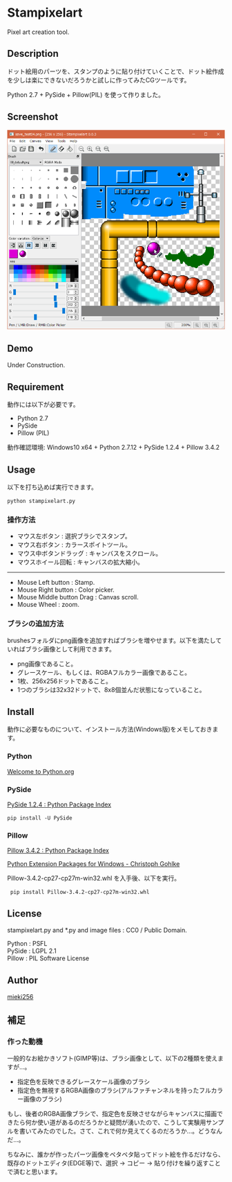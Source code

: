 Stampixelart
============

Pixel art creation tool.

Description
-----------

ドット絵用のパーツを、スタンプのように貼り付けていくことで、ドット絵作成を少しは楽にできないだろうかと試しに作ってみたCGツールです。

Python 2.7 + PySide + Pillow(PIL) を使って作りました。


Screenshot
----------

![Screenshot ver. 0.0.3](screenshot/screenshot_20161128_203118.png)


Demo
----

Under Construction.


Requirement
-----------

動作には以下が必要です。

* Python 2.7
* PySide
* Pillow (PIL)

動作確認環境: Windows10 x64 + Python 2.7.12 + PySide 1.2.4 + Pillow 3.4.2


Usage
-----

以下を打ち込めば実行できます。

    python stampixelart.py


### 操作方法

* マウス左ボタン : 選択ブラシでスタンプ。
* マウス右ボタン : カラースポイトツール。
* マウス中ボタンドラッグ : キャンバスをスクロール。
* マウスホイール回転 : キャンバスの拡大縮小。

- - - -

* Mouse Left button : Stamp.
* Mouse Right button : Color picker.
* Mouse Middle button Drag : Canvas scroll.
* Mouse Wheel : zoom.


### ブラシの追加方法

brushesフォルダにpng画像を追加すればブラシを増やせます。以下を満たしていればブラシ画像として利用できます。

- png画像であること。
- グレースケール、もしくは、RGBAフルカラー画像であること。
- 1枚、256x256ドットであること。
- 1つのブラシは32x32ドットで、8x8個並んだ状態になっていること。


Install
-------

動作に必要なものについて、インストール方法(Windows版)をメモしておきます。

### Python

[Welcome to Python.org](https://www.python.org/)

### PySide

[PySide 1.2.4 : Python Package Index](https://pypi.python.org/pypi/PySide/)

    pip install -U PySide

### Pillow

[Pillow 3.4.2 : Python Package Index](https://pypi.python.org/pypi/Pillow/3.4.2)

[Python Extension Packages for Windows - Christoph Gohlke](http://www.lfd.uci.edu/~gohlke/pythonlibs/#pillow)

Pillow-3.4.2-cp27-cp27m-win32.whl を入手後、以下を実行。

     pip install Pillow-3.4.2-cp27-cp27m-win32.whl


License
-------

stampixelart.py and *.py and image files : CC0 / Public Domain.

Python : PSFL  
PySide : LGPL 2.1  
Pillow : PIL Software License


Author
------

[mieki256](https://github.com/mieki256)


補足
----

### 作った動機

一般的なお絵かきソフト(GIMP等)は、ブラシ画像として、以下の2種類を使えますが…。

- 指定色を反映できるグレースケール画像のブラシ
- 指定色を無視するRGBA画像のブラシ(アルファチャンネルを持ったフルカラー画像のブラシ)

もし、後者のRGBA画像ブラシで、指定色を反映させながらキャンバスに描画できたら何か使い道があるのだろうかと疑問が湧いたので、こうして実験用サンプルを書いてみたのでした。さて、これで何か見えてくるのだろうか…。どうなんだ…。

ちなみに、誰かが作ったパーツ画像をペタペタ貼ってドット絵を作るだけなら、既存のドットエディタ(EDGE等)で、選択 → コピー → 貼り付けを繰り返すことで済むと思います。

